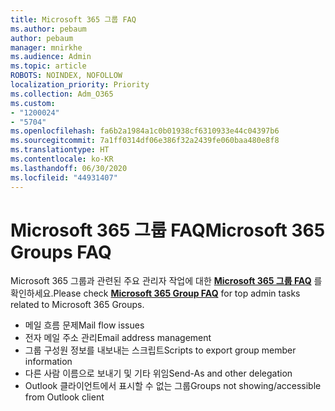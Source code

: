 ```yaml
---
title: Microsoft 365 그룹 FAQ
ms.author: pebaum
author: pebaum
manager: mnirkhe
ms.audience: Admin
ms.topic: article
ROBOTS: NOINDEX, NOFOLLOW
localization_priority: Priority
ms.collection: Adm_O365
ms.custom:
- "1200024"
- "5704"
ms.openlocfilehash: fa6b2a1984a1c0b01938cf6310933e44c04397b6
ms.sourcegitcommit: 7a1ff0314df06e386f32a2439fe060baa480e8f8
ms.translationtype: HT
ms.contentlocale: ko-KR
ms.lasthandoff: 06/30/2020
ms.locfileid: "44931407"
---
```

# <a name="microsoft-365-groups-faq"></a><span data-ttu-id="1f16d-102">Microsoft 365 그룹 FAQ</span><span class="sxs-lookup"><span data-stu-id="1f16d-102">Microsoft 365 Groups FAQ</span></span>

<span data-ttu-id="1f16d-103">Microsoft 365 그룹과 관련된 주요 관리자 작업에 대한 **[Microsoft 365 그룹 FAQ](https://aka.ms/M365GroupsFAQ)** 를 확인하세요.</span><span class="sxs-lookup"><span data-stu-id="1f16d-103">Please check **[Microsoft 365 Group FAQ](https://aka.ms/M365GroupsFAQ)** for top admin tasks related to Microsoft 365 Groups.</span></span>

- <span data-ttu-id="1f16d-104">메일 흐름 문제</span><span class="sxs-lookup"><span data-stu-id="1f16d-104">Mail flow issues</span></span>
- <span data-ttu-id="1f16d-105">전자 메일 주소 관리</span><span class="sxs-lookup"><span data-stu-id="1f16d-105">Email address management</span></span>
- <span data-ttu-id="1f16d-106">그룹 구성원 정보를 내보내는 스크립트</span><span class="sxs-lookup"><span data-stu-id="1f16d-106">Scripts to export group member information</span></span>
- <span data-ttu-id="1f16d-107">다른 사람 이름으로 보내기 및 기타 위임</span><span class="sxs-lookup"><span data-stu-id="1f16d-107">Send-As and other delegation</span></span>
- <span data-ttu-id="1f16d-108">Outlook 클라이언트에서 표시할 수 없는 그룹</span><span class="sxs-lookup"><span data-stu-id="1f16d-108">Groups not showing/accessible from Outlook client</span></span>